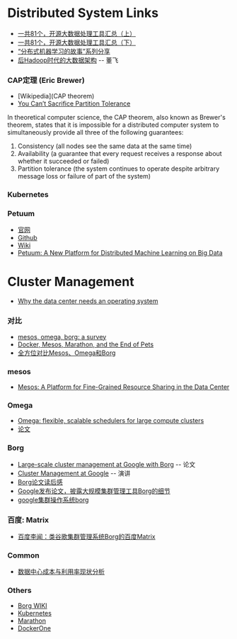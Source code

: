 # Distributed System Links
- [一共81个，开源大数据处理工具汇总（上）](http://www.36dsj.com/archives/24852)
- [一共81个，开源大数据处理工具汇总（下）](http://www.36dsj.com/archives/25042)
- [“分布式机器学习的故事”系列分享](http://cxwangyi.github.io/notes/2014-01-20-distributed-machine-learning.html)
- [后Hadoop时代的大数据架构](http://zhuanlan.zhihu.com/donglaoshi/19962491?from=timeline&isappinstalled=0) -- 董飞


### CAP定理 (Eric Brewer)
- [Wikipedia](CAP theorem)
- [You Can’t Sacrifice Partition Tolerance](http://codahale.com/you-cant-sacrifice-partition-tolerance/)

In theoretical computer science, the CAP theorem, also known as Brewer's theorem, states that it is impossible for a distributed computer system to simultaneously provide all three of the following guarantees:
1. Consistency (all nodes see the same data at the same time)
2. Availability (a guarantee that every request receives a response about whether it succeeded or failed)
3. Partition tolerance (the system continues to operate despite arbitrary message loss or failure of part of the system)


### Kubernetes


### Petuum
- [官网](http://petuum.github.io/)
- [Github](https://github.com/petuum/public)
- [Wiki](https://github.com/petuum/public/wiki)
- [Petuum: A New Platform for Distributed Machine Learning on Big Data](http://arxiv.org/pdf/1312.7651v2.pdf)


# Cluster Management
- [Why the data center needs an operating system](http://radar.oreilly.com/2014/12/why-the-data-center-needs-an-operating-system.html)

### 对比
- [mesos, omega, borg: a survey](http://www.umbrant.com/blog/2015/mesos_omega_borg_survey.html)
- [Docker, Mesos, Marathon, and the End of Pets](http://blog.factual.com/docker-mesos-marathon-and-the-end-of-pets)
- [全方位对比Mesos、Omega和Borg](http://www.infoq.com/cn/articles/comparison-of-mesos-omega-and-borg)

### mesos
- [Mesos: A Platform for Fine-Grained Resource Sharing in the Data Center](https://www.cs.berkeley.edu/~alig/papers/mesos.pdf)

### Omega
- [Omega: flexible, scalable schedulers for large compute clusters](http://research.google.com/pubs/pub41684.html)
- [论文](http://static.googleusercontent.com/media/research.google.com/en//pubs/archive/41684.pdf)

### Borg
- [Large-scale cluster management at Google with Borg](http://static.googleusercontent.com/media/research.google.com/en/us/pubs/archive/43438.pdf) -- 论文
- [Cluster Management at Google](http://www.infoq.com/presentations/cluster-management-google) -- 演讲
- [Borg论文读后感](http://mp.weixin.qq.com/s?__biz=MjM5MzYzMzkyMQ==&mid=204283418&idx=1&sn=658fcdff9eafddfd1542cdb77f81828f#rd)
- [Google发布论文，披露大规模集群管理工具Borg的细节](http://mp.weixin.qq.com/s?__biz=MjM5MDE0Mjc4MA==&mid=205863827&idx=2&sn=650c55fc981f187ad2a34a7906811ac1#rd)
- [google集群操作系统borg](http://pipul.org/2015/05/large-scale-cluster-management-at-google-with-borg/)

### 百度: Matrix
- [百度李闻：类谷歌集群管理系统Borg的百度Matrix](http://news.csdn.net/article_preview.html?preview=1&reload=1&arcid=2822017)

### Common
- [数据中心成本与利用率现状分析](http://www.ccf.org.cn/resources/1190201776262/2015/05/12/8.pdf)

### Others
- [Borg WIKI](http://en.wikipedia.org/wiki/Borg_%28Star_Trek%29)
- [Kubernetes](https://github.com/GoogleCloudPlatform/kubernetes)
- [Marathon](https://github.com/mesosphere/marathon)
- [DockerOne](http://dockerone.com/)

